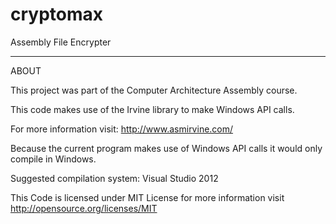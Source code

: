 cryptomax
=========

Assembly File Encrypter
_______________________

ABOUT

This project was part of the Computer Architecture Assembly course.

This code makes use of the Irvine library to make Windows API calls.

For more information visit: http://www.asmirvine.com/

Because the current program makes use of Windows API calls it would only compile in Windows.

Suggested compilation system: Visual Studio 2012

This Code is licensed under MIT License for more information visit http://opensource.org/licenses/MIT
